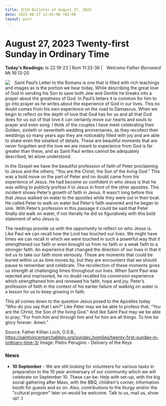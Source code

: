 ```yaml
---
title: ICCH Bulletin of August 27, 2023
date: 2023-08-27 12:45:00 +02:00
layout: post
---
```


# August 27, 2023 Twenty-first Sunday in Ordinary Time
<span style="float: right"><em>Welcome Father Bernward</em></span>
**Today's Readings:** Is 22:19-23 | Rom 11:33-36 | Mt 16:13-20


<img style="float: left; margin-right: 1em;" src="https://upload.wikimedia.org/wikipedia/commons/thumb/b/b4/Entrega_de_las_llaves_a_San_Pedro_%28Perugino%29.jpg/640px-Entrega_de_las_llaves_a_San_Pedro_%28Perugino%29.jpg">

Saint Paul’s Letter to the Romans is one that is filled with rich teachings and images as is the portion we hear today.  While describing the great love of God in sending his Son to save both Jew and Gentile he breaks into a prayer about the greatness of God.  In Paul’s letters it is common for him to go into prayer as he writes about the experience of God in our lives.  This no doubt comes from his own experience on the road to Damascus. When we begin to reflect on the depth of love that God has for us and all that God does for us out of that love it can certainly move our hearts and souls to prayer and even song. I think of the couples I have meet celebrating their Golden, sixtieth or seventieth wedding anniversaries, as they recollect their weddings so many years ago they are noticeably filled with joy and are able to share even the smallest of details.  These are  beautiful moments that are never forgotten and the love we are meant to experience from God is far greater than these, and as Saint Paul writes cannot be adequately described, let alone understood.

In the Gospel we have the beautiful profession of faith of Peter proclaiming to Jesus and the others; “You are the Christ, the Son of the living God.” This was a bold move on the part of Peter and no doubt came from his experience of Jesus. He had become so confident in who Jesus is that he was willing to publicly profess it to Jesus in front of the other apostles. This incident shows Peter’s growth of faith in Jesus.  It wasn’t long before this that Jesus walked on water to the apostles while they were out in their boat.  He called Peter to walk on water but Peter’s faith waivered and he began to sink.  With Peter’s profession in this passage it could be said that Peter finally did walk on water, if not literally he did so figuratively with this bold statement of who Jesus is.

The readings provide us with the opportunity to reflect on who Jesus is. Like Paul we can recall how the Lord has touched our lives.  We might have times we can recall in which we were touched in such a powerful way that it strengthened our faith or even brought us from no faith or a weak faith to a stronger faith. An experience that changed the direction of our lives in that it led us to take our faith more seriously. These are moments that could be buried within us as time moves by, but they are encounters that we should pause to remember and celebrate.  The recollection of these moments gives us strength at challenging times throughout our lives.  When Saint Paul was rejected and imprisoned, he no doubt recalled his conversion experience which strengthened him and renewed his faith, hope and joy. Peter’s profession of faith in the context of his earlier failure of walking on water is a lesson for us to keep growing in faith.

This all comes down to the question Jesus posed to the Apostles today “Who do you say that I am?” Like Peter may we be able to profess that; “You are the Christ, the Son of the living God.” And like Saint Paul may we be able to pray; “For from him and through him and for him are all things. To him be glory forever. Amen.”

Source: Father Killian Loch, O.S.B., https://saintvincentarchabbey.org/sunday_homilies/twenty-first-sunday-in-ordinary-time-3/
Image: Pietro Perugino - Delivery of the Keys 

### News 

* **10 September** - We are still looking for volunteers for various tasks in preparation to the 10 year anniversary of our
community which we will celebrate on September 10. These can be: Help with set-up, with the big social gathering
after Mass, with the BBQ, children's corner, information booth for guests and so on. Also, contributions to the liturgy
and/or the "cultural program" later on would be welcome. Talk to us, mail us, show up! :)
